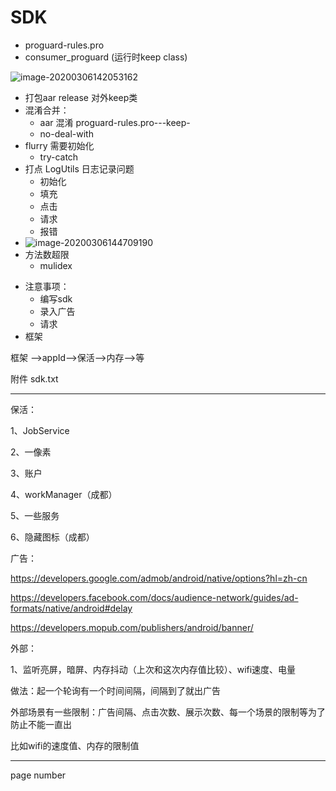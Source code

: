 # SDK

+ proguard-rules.pro
+ consumer_proguard (运行时keep class)

![image-20200306142053162](C:\Users\czdxn\AppData\Roaming\Typora\typora-user-images\image-20200306142053162.png)



+ 打包aar release   对外keep类
+ 混淆合并：
  + aar 混淆  proguard-rules.pro---keep-
  + no-deal-with
+ flurry 需要初始化
  + try-catch
+ 打点  LogUtils 日志记录问题
  + 初始化
  + 填充 
  + 点击
  + 请求
  + 报错
+ ![image-20200306144709190](C:\Users\czdxn\AppData\Roaming\Typora\typora-user-images\image-20200306144709190.png)
+ 方法数超限
  + mulidex

- 注意事项：
  - 编写sdk
  - 录入广告
  - 请求
- 框架

框架 -->appId-->保活-->内存-->等



附件 sdk.txt

--------------------------------------------

保活：

1、JobService

2、一像素

3、账户

4、workManager（成都）

5、一些服务

6、隐藏图标（成都）

广告：

https://developers.google.com/admob/android/native/options?hl=zh-cn

https://developers.facebook.com/docs/audience-network/guides/ad-formats/native/android#delay

https://developers.mopub.com/publishers/android/banner/

外部：

1、监听亮屏，暗屏、内存抖动（上次和这次内存值比较）、wifi速度、电量

做法：起一个轮询有一个时间间隔，间隔到了就出广告

外部场景有一些限制：广告间隔、点击次数、展示次数、每一个场景的限制等为了防止不能一直出

比如wifi的速度值、内存的限制值





----

page number







































